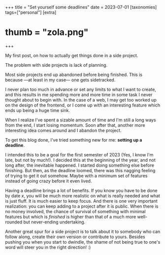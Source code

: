 +++
title = "Set yourself some deadlines"
date = 2023-07-01
[taxonomies]
tags=["personal"]
[extra]
# thumb = "zola.png"
+++

My first post, on how to actually get things done in a side project.

<!-- more -->

The problem with side projects is lack of planning.

Most side projects end up abandoned before being finished. This is because —at
least in my case— one gets sidetracked.

I never plan too much in advance or set any limits to what I want to create, and
this results in me spending more and more time in some task I never thought
about to begin with. In the case of a web, I may get too worked up on the design
of the frontend, or I come up with an interesting feature which ends up being a
huge time sink.

When I realize I've spent a sizable amount of time and I'm still a long ways
from the end, I start losing momentum. Soon after that, another more interesting
idea comes around and I abandon the project.

To get this blog done, I've tried something new for me: **setting up a
deadline**.

I intended this to be a goal for the first semester of 2023 (Yes, I know I'm
late, but not by much!). I decided this at the beginning of the year, and not
long after, the inevitable happened. I started doing something else before
finishing. But then, as the deadline loomed, there was this nagging feeling of
trying to get it out somehow. Maybe  with a minimum set of features instead of
going crazy before it even lived.

Having a deadline brings a lot of benefits. If you know you have to be done by
date _x_, you will be much more realistic on what is really needed and what is
just fluff. It is much easier to keep focus. And there is one very important
realization: you can keep adding to a project after it is public. When there is
no money involved, the chance of survival of something with minimal features but
which is _finished_ is higher than that of a much more well-rounded but
never-ending undertaking.

Another great spur for a side project is to talk about it to somebody who can
follow along, create their own version or contribute to yours. Besides pushing
you when you start to dwindle, the shame of not being true to one's word will
steer you in the right direction! :)
